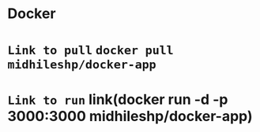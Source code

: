 # Docker
# `Link to pull` `docker pull midhileshp/docker-app`
# `Link to run`  link(docker run -d -p 3000:3000 midhileshp/docker-app)
